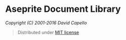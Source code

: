 # Aseprite Document Library
*Copyright (C) 2001-2016 David Capello*

> Distributed under [MIT license](LICENSE.txt)
